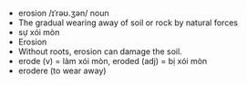 
- erosion	/ɪˈrəʊ.ʒən/	noun	
- The gradual wearing away of soil or rock by natural forces
- sự xói mòn
- Erosion	
- Without roots, erosion can damage the soil.	
- erode (v) = làm xói mòn, eroded (adj) = bị xói mòn	
- erodere (to wear away)